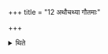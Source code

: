 +++
title = "12 अथौचथ्या गौतमाः"

+++

<details><summary>थिते</summary>

12. Now the Aucathya-Gautamas. 
</details>
